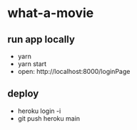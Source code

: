 # what-a-movie
## run app locally
- yarn
- yarn start
- open: http://localhost:8000/loginPage



## deploy
- heroku login -i
- git push heroku main
